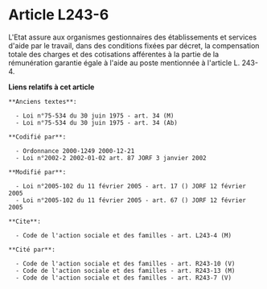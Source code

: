 # Article L243-6

L'Etat assure aux organismes gestionnaires des établissements et services d'aide par le travail, dans des conditions fixées
par décret, la compensation totale des charges et des cotisations afférentes à la partie de la rémunération garantie égale à
l'aide au poste mentionnée à l'article L. 243-4.

**Liens relatifs à cet article**

	**Anciens textes**:

	  - Loi n°75-534 du 30 juin 1975 - art. 34 (M)
	  - Loi n°75-534 du 30 juin 1975 - art. 34 (Ab)

	**Codifié par**:

	  - Ordonnance 2000-1249 2000-12-21
	  - Loi n°2002-2 2002-01-02 art. 87 JORF 3 janvier 2002

	**Modifié par**:

	  - Loi n°2005-102 du 11 février 2005 - art. 17 () JORF 12 février 2005
	  - Loi n°2005-102 du 11 février 2005 - art. 67 () JORF 12 février 2005

	**Cite**:

	  - Code de l'action sociale et des familles - art. L243-4 (M)

	**Cité par**:

	  - Code de l'action sociale et des familles - art. R243-10 (V)
	  - Code de l'action sociale et des familles - art. R243-13 (M)
	  - Code de l'action sociale et des familles - art. R243-7 (V)

